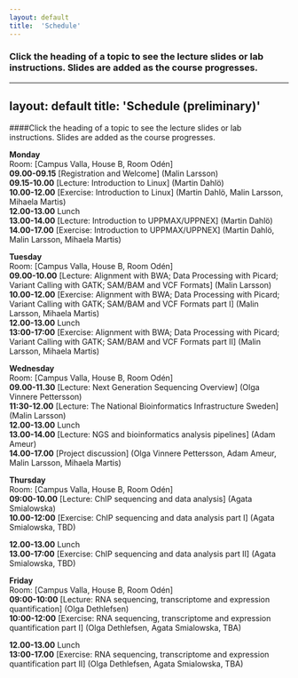 ```yaml
---
layout: default
title:  'Schedule'
---
```


### Click the heading of a topic to see the lecture slides or lab instructions. Slides are added as the course progresses.


---
layout: default
title:  'Schedule (preliminary)'
---

####Click the heading of a topic to see the lecture slides or lab instructions. Slides are added as the course progresses.

**Monday**  
Room: [Campus Valla, House B, Room Odén]   
**09.00-09.15** [Registration and Welcome] (Malin Larsson)  
**09.15-10.00** [Lecture: Introduction to Linux] (Martin Dahlö)  
**10.00-12.00** [Exercise: Introduction to Linux] (Martin Dahlö, Malin Larsson, Mihaela Martis)  
**12.00-13.00** Lunch  
**13.00-14.00** [Lecture: Introduction to UPPMAX/UPPNEX] (Martin Dahlö)  
**14.00-17.00** [Exercise: Introduction to UPPMAX/UPPNEX] (Martin Dahlö, Malin Larsson, Mihaela Martis)   

**Tuesday**  
Room: [Campus Valla, House B, Room Odén]   
**09.00-10.00** [Lecture: Alignment with BWA; Data Processing with Picard; Variant Calling with GATK; SAM/BAM and VCF Formats] (Malin Larsson)  
**10.00-12.00** [Exercise: Alignment with BWA; Data Processing with Picard; Variant Calling with GATK; SAM/BAM and VCF Formats part I] (Malin Larsson, Mihaela Martis)  
**12.00-13.00** Lunch  
**13:00-17:00** [Exercise: Alignment with BWA; Data Processing with Picard; Variant Calling with GATK; SAM/BAM and VCF Formats part II] (Malin Larsson, Mihaela Martis)  

**Wednesday**  
Room: [Campus Valla, House B, Room Odén]  
**09.00-11.30** [Lecture: Next Generation Sequencing Overview] (Olga Vinnere Pettersson)  
**11:30-12.00** [Lecture: The National Bioinformatics Infrastructure Sweden] (Malin Larsson)  
**12.00-13.00** Lunch  
**13.00-14.00** [Lecture: NGS and bioinformatics analysis pipelines] (Adam Ameur)  
**14.00-17.00** [Project discussion] (Olga Vinnere Pettersson, Adam Ameur, Malin Larsson, Mihaela Martis)  

**Thursday**  
Room: [Campus Valla, House B, Room Odén]  
**09:00-10.00** [Lecture: ChIP sequencing and data analysis] (Agata Smialowska)  
**10.00-12:00** [Exercise: ChIP sequencing and data analysis part I] (Agata Smialowska, TBD)   

**12.00-13.00** Lunch  
**13.00-17:00** [Exercise: ChIP sequencing and data analysis part II] (Agata Smialowska, TBD)

**Friday**  
Room: [Campus Valla, House B, Room Odén]  
**09:00-10:00** [Lecture: RNA sequencing, transcriptome and expression quantification] (Olga Dethlefsen)   
**10:00-12:00** [Exercise: RNA sequencing, transcriptome and expression quantification part I] (Olga Dethlefsen, Agata Smialowska, TBA)   

**12.00-13.00** Lunch  
**13:00-17.00** [Exercise: RNA sequencing, transcriptome and expression quantification part II] (Olga Dethlefsen, Agata Smialowska, TBA)  


